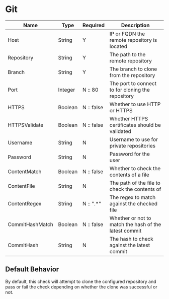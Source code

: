 Git
===

| Name            | Type    | Required   | Description                                           |
| --------------- | ------- | ---------- | ----------------------------------------------------- |
| Host            | String  | Y          | IP or FQDN the remote repository is located           |
| Repository      | String  | Y          | The path to the remote repository                     |
| Branch          | String  | Y          | The branch to clone from the repository               |
| Port            | Integer | N :: 80    | The port to connect to for cloning the repository     |
| HTTPS           | Boolean | N :: false | Whether to use HTTP or HTTPS                          |
| HTTPSValidate   | Boolean | N :: false | Whether HTTPS certificates should be validated        |
| Username        | String  | N          | Username to use for private repositories              |
| Password        | String  | N          | Password for the user                                 |
| ContentMatch    | Boolean | N :: false | Whether to check the contents of a file               |
| ContentFile     | String  | N          | The path of the file to check the contents of         |
| ContentRegex    | String  | N :: ".*"  | The regex to match against the checked file           |
| CommitHashMatch | Boolean | N :: false | Whether or not to match the hash of the latest commit |
| CommitHash      | String  | N          | The hash to check against the latest commit           |

Default Behavior
----------------
By default, this check will attempt to clone the configured repository and  pass or fail the check depending on whether the clone was successful or not.
